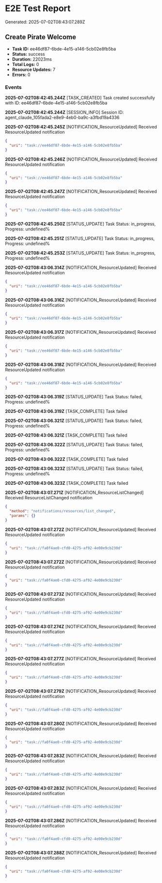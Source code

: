 # E2E Test Report

Generated: 2025-07-02T08:43:07.289Z


## Create Pirate Welcome

- **Task ID:** ee46df87-6bde-4e15-a146-5cb02e8fb5ba
- **Status:** success
- **Duration:** 22023ms
- **Total Logs:** 0
- **Resource Updates:** 7
- **Errors:** 0

### Events


**2025-07-02T08:42:45.244Z** [TASK_CREATED] Task created successfully with ID: ee46df87-6bde-4e15-a146-5cb02e8fb5ba



**2025-07-02T08:42:45.244Z** [SESSION_INFO] Session ID: agent_claude_105fada2-e8e9-4eb0-ba9c-a3fbd19a4336



**2025-07-02T08:42:45.245Z** [NOTIFICATION_ResourceUpdated] Received ResourceUpdated notification

```json
{
  "uri": "task://ee46df87-6bde-4e15-a146-5cb02e8fb5ba"
}
```


**2025-07-02T08:42:45.246Z** [NOTIFICATION_ResourceUpdated] Received ResourceUpdated notification

```json
{
  "uri": "task://ee46df87-6bde-4e15-a146-5cb02e8fb5ba"
}
```


**2025-07-02T08:42:45.247Z** [NOTIFICATION_ResourceUpdated] Received ResourceUpdated notification

```json
{
  "uri": "task://ee46df87-6bde-4e15-a146-5cb02e8fb5ba"
}
```


**2025-07-02T08:42:45.250Z** [STATUS_UPDATE] Task Status: in_progress, Progress: undefined%



**2025-07-02T08:42:45.251Z** [STATUS_UPDATE] Task Status: in_progress, Progress: undefined%



**2025-07-02T08:42:45.253Z** [STATUS_UPDATE] Task Status: in_progress, Progress: undefined%



**2025-07-02T08:43:06.314Z** [NOTIFICATION_ResourceUpdated] Received ResourceUpdated notification

```json
{
  "uri": "task://ee46df87-6bde-4e15-a146-5cb02e8fb5ba"
}
```


**2025-07-02T08:43:06.316Z** [NOTIFICATION_ResourceUpdated] Received ResourceUpdated notification

```json
{
  "uri": "task://ee46df87-6bde-4e15-a146-5cb02e8fb5ba"
}
```


**2025-07-02T08:43:06.317Z** [NOTIFICATION_ResourceUpdated] Received ResourceUpdated notification

```json
{
  "uri": "task://ee46df87-6bde-4e15-a146-5cb02e8fb5ba"
}
```


**2025-07-02T08:43:06.318Z** [NOTIFICATION_ResourceUpdated] Received ResourceUpdated notification

```json
{
  "uri": "task://ee46df87-6bde-4e15-a146-5cb02e8fb5ba"
}
```


**2025-07-02T08:43:06.319Z** [STATUS_UPDATE] Task Status: failed, Progress: undefined%



**2025-07-02T08:43:06.319Z** [TASK_COMPLETE] Task failed



**2025-07-02T08:43:06.321Z** [STATUS_UPDATE] Task Status: failed, Progress: undefined%



**2025-07-02T08:43:06.321Z** [TASK_COMPLETE] Task failed



**2025-07-02T08:43:06.322Z** [STATUS_UPDATE] Task Status: failed, Progress: undefined%



**2025-07-02T08:43:06.322Z** [TASK_COMPLETE] Task failed



**2025-07-02T08:43:06.323Z** [STATUS_UPDATE] Task Status: failed, Progress: undefined%



**2025-07-02T08:43:06.323Z** [TASK_COMPLETE] Task failed



**2025-07-02T08:43:07.271Z** [NOTIFICATION_ResourceListChanged] Received ResourceListChanged notification

```json
{
  "method": "notifications/resources/list_changed",
  "params": {}
}
```


**2025-07-02T08:43:07.272Z** [NOTIFICATION_ResourceUpdated] Received ResourceUpdated notification

```json
{
  "uri": "task://fa0f4ae0-cfd0-4275-af92-4e00e9cb230d"
}
```


**2025-07-02T08:43:07.272Z** [NOTIFICATION_ResourceUpdated] Received ResourceUpdated notification

```json
{
  "uri": "task://fa0f4ae0-cfd0-4275-af92-4e00e9cb230d"
}
```


**2025-07-02T08:43:07.273Z** [NOTIFICATION_ResourceUpdated] Received ResourceUpdated notification

```json
{
  "uri": "task://fa0f4ae0-cfd0-4275-af92-4e00e9cb230d"
}
```


**2025-07-02T08:43:07.274Z** [NOTIFICATION_ResourceUpdated] Received ResourceUpdated notification

```json
{
  "uri": "task://fa0f4ae0-cfd0-4275-af92-4e00e9cb230d"
}
```


**2025-07-02T08:43:07.277Z** [NOTIFICATION_ResourceUpdated] Received ResourceUpdated notification

```json
{
  "uri": "task://fa0f4ae0-cfd0-4275-af92-4e00e9cb230d"
}
```


**2025-07-02T08:43:07.279Z** [NOTIFICATION_ResourceUpdated] Received ResourceUpdated notification

```json
{
  "uri": "task://fa0f4ae0-cfd0-4275-af92-4e00e9cb230d"
}
```


**2025-07-02T08:43:07.280Z** [NOTIFICATION_ResourceUpdated] Received ResourceUpdated notification

```json
{
  "uri": "task://fa0f4ae0-cfd0-4275-af92-4e00e9cb230d"
}
```


**2025-07-02T08:43:07.283Z** [NOTIFICATION_ResourceUpdated] Received ResourceUpdated notification

```json
{
  "uri": "task://fa0f4ae0-cfd0-4275-af92-4e00e9cb230d"
}
```


**2025-07-02T08:43:07.283Z** [NOTIFICATION_ResourceUpdated] Received ResourceUpdated notification

```json
{
  "uri": "task://fa0f4ae0-cfd0-4275-af92-4e00e9cb230d"
}
```


**2025-07-02T08:43:07.286Z** [NOTIFICATION_ResourceUpdated] Received ResourceUpdated notification

```json
{
  "uri": "task://fa0f4ae0-cfd0-4275-af92-4e00e9cb230d"
}
```


**2025-07-02T08:43:07.288Z** [NOTIFICATION_ResourceUpdated] Received ResourceUpdated notification

```json
{
  "uri": "task://fa0f4ae0-cfd0-4275-af92-4e00e9cb230d"
}
```

